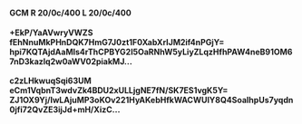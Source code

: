 #### GCM R 20/0c/400 L 20/0c/400
**+EkP/YaAVwryVWZS**<br/>**fEhNnuMkPHnDQK7HmG7J0zt1F0XabXrIJM2if4nPGjY=**<br/>**hpi7KQTAjdAaMls4rThCPBYG2l5OaRNhW5yLiyZLqzHfhPAW4neB91OM67nD3kazlq2w0aWV02piakMJ...**<br/><br/>
**c2zLHkwuqSqi63UM**<br/>**eCm1VqbnT3wdvZk4BDU2xULLjgNE7fN/SK7ES1vgK5Y=**<br/>**ZJ1OX9Yj/IwLAjuMP3oKOv221HyAKebHfkWACWUIY8Q4SoalhpUs7yqdn0jfi72QvZE3ijJd+mH/XizC...**